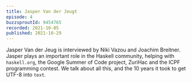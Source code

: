 ```yaml
---
title: Jasper Van der Jeugt
episode: 4
buzzsproutId: 9454765
recorded: 2021-10-05
published: 2021-10-29
---
```

Jasper Van der Jeug is interviewed by Niki Vazou and Joachim Breitner.
Jasper plays an important role in the Haskell community, helping with
`haskell.org`, the Google Summer of Code project, ZuriHac and the ICPF
programming contest. We talk about all this, and the 10 years it took
to get UTF-8 into `text`.
